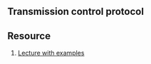## Transmission control protocol


## Resource
1. [Lecture with examples](https://www.youtube.com/watch?v=tyk2-0MY9p0)
